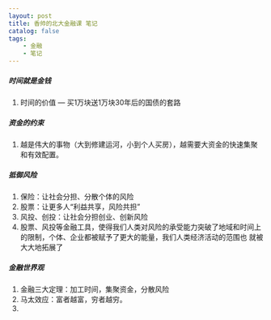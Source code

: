 ```yaml
---
layout: post
title: 香帅的北大金融课 笔记
catalog: false
tags:
    - 金融
    - 笔记
---
```


##### 时间就是金钱
1. 时间的价值 — 买1万块送1万块30年后的国债的套路

##### 资金的约束

1. 越是伟大的事物（大到修建运河，小到个人买房），越需要大资金的快速集聚和有效配置。

##### 抵御风险
1. 保险：让社会分担、分散个体的风险
2. 股票：让更多人“利益共享，风险共担”
3. 风投、创投：让社会分担创业、创新风险
4. 股票、风投等金融工具，使得我们人类对风险的承受能力突破了地域和时间上的限制，个体、企业都被赋予了更大的能量，我们人类经济活动的范围也 就被大大地拓展了

##### 金融世界观

1. 金融三大定理：加工时间，集聚资金，分散风险
2. 马太效应：富者越富，穷者越穷。
3. 